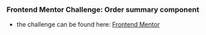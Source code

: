 ### Frontend Mentor Challenge: Order summary component
- the challenge can be found here: [Frontend Mentor](https://www.frontendmentor.io/challenges/order-summary-component-QlPmajDUj)
